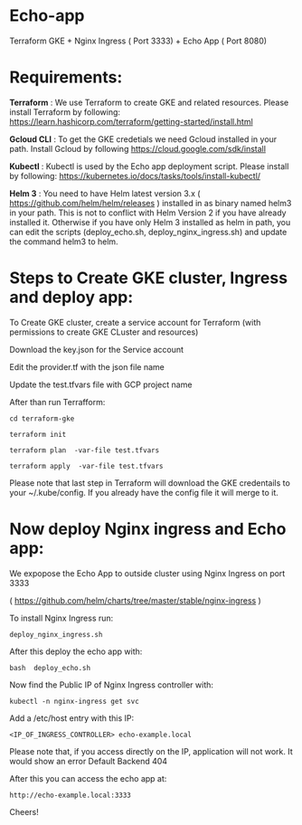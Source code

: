 # Echo-app
Terraform GKE + Nginx Ingress ( Port 3333) + Echo App ( Port 8080)

# Requirements:

**Terraform** : 
We use Terraform to create GKE and related resources.
Please install Terraform by following: https://learn.hashicorp.com/terraform/getting-started/install.html

**Gcloud CLI** : 
To get the GKE credetials we need Gcloud installed in your path.
Install Gcloud by following https://cloud.google.com/sdk/install

**Kubectl** :
Kubectl is used by the Echo app deployment script. Please install by following: https://kubernetes.io/docs/tasks/tools/install-kubectl/


**Helm 3** : 
You need to have Helm latest version 3.x ( https://github.com/helm/helm/releases ) installed in as binary named helm3 in your path. This is not to conflict with Helm Version 2 if you have already installed it. Otherwise if you have only Helm 3 installed as helm in path, you can edit the scripts (deploy_echo.sh, deploy_nginx_ingress.sh) and update the command helm3 to helm.


# Steps to Create GKE cluster, Ingress and deploy app:


To Create GKE cluster, create a service account for Terraform  (with permissions to create GKE CLuster and resources)

Download the key.json for the Service account

Edit the provider.tf with the json file name

Update the test.tfvars file with GCP project name

After than run Terrafform:

`cd terraform-gke`

 `terraform init`

`terraform plan  -var-file test.tfvars`

`terraform apply  -var-file test.tfvars`

Please note that last step in Terraform will download the GKE credentails to your ~/.kube/config. If you already have the config file it will merge to it.

# Now deploy Nginx ingress and Echo app:

We expopose the Echo App to outside cluster using Nginx Ingress on port 3333

( https://github.com/helm/charts/tree/master/stable/nginx-ingress )

To install Nginx Ingress run:


`deploy_nginx_ingress.sh
`

After this deploy the echo app with:


`
bash  deploy_echo.sh
`

Now find the Public IP of Nginx Ingress controller with:


`kubectl -n nginx-ingress get svc`

Add a /etc/host entry with this IP:


`<IP_OF_INGRESS_CONTROLLER> echo-example.local`

Please note that, if you access directly on the IP, application will not work. It would show an error Default Backend 404


After this you can access the echo app at:

`http://echo-example.local:3333`

Cheers!
